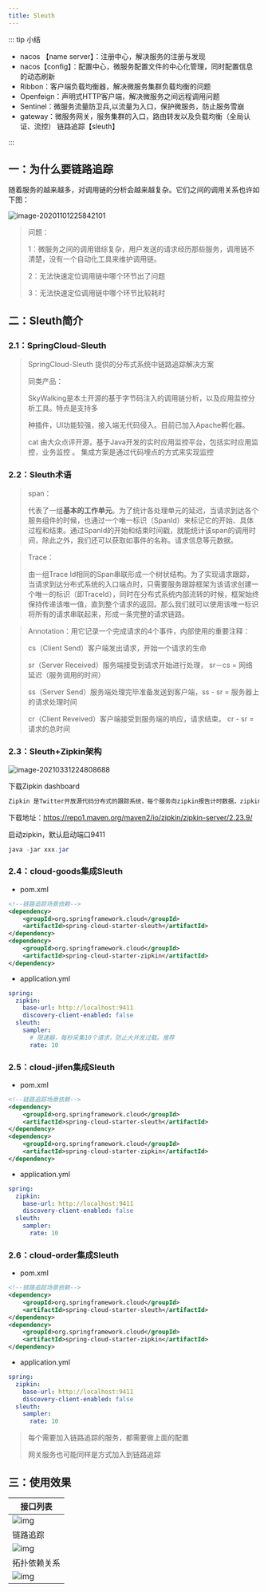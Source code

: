 ```yaml
---
title: Sleuth
---
```


::: tip 小结

- nacos 【name server】：注册中心，解决服务的注册与发现
- nacos【config】：配置中心，微服务配置文件的中心化管理，同时配置信息的动态刷新
- Ribbon：客户端负载均衡器，解决微服务集群负载均衡的问题
- Openfeign：声明式HTTP客户端，解决微服务之间远程调用问题
- Sentinel：微服务流量防卫兵,以流量为入口，保护微服务，防止服务雪崩
- gateway：微服务网关，服务集群的入口，路由转发以及负载均衡（全局认证、流控）
链路追踪【sleuth】 

:::


## 一：为什么要链路追踪



随着服务的越来越多，对调用链的分析会越来越复杂。它们之间的调用关系也许如下图：

![image-20201101225842101](https://qfedu-1254123199.cos.ap-nanjing.myqcloud.com/img/202206091713011.png)



> 问题：
>
> 1：微服务之间的调用错综复杂，用户发送的请求经历那些服务，调用链不清楚，没有一个自动化工具来维护调用链。
>
> 2：无法快速定位调用链中哪个环节出了问题
>
> 3：无法快速定位调用链中哪个环节比较耗时



## 二：Sleuth简介

### 2.1：SpringCloud-Sleuth 

> SpringCloud-Sleuth 提供的分布式系统中链路追踪解决方案
>
> 同类产品：
>
> SkyWalking是本土开源的基于字节码注入的调用链分析，以及应用监控分析工具。特点是支持多
>
> 种插件，UI功能较强，接入端无代码侵入。目前已加入Apache孵化器。
>
> cat 由大众点评开源，基于Java开发的实时应用监控平台，包括实时应用监控，业务监控 。 集成方案是通过代码埋点的方式来实现监控

### 2.2：Sleuth术语

> span：
>
> 代表了一组**基本的工作单元**。为了统计各处理单元的延迟，当请求到达各个服务组件的时候，也通过一个唯一标识（SpanId）来标记它的开始、具体过程和结束。通过SpanId的开始和结束时间戳，就能统计该span的调用时间，除此之外，我们还可以获取如事件的名称。请求信息等元数据。
>

> Trace：
>
> 由一组Trace Id相同的Span串联形成一个树状结构。为了实现请求跟踪，当请求到达分布式系统的入口端点时，只需要服务跟踪框架为该请求创建一个唯一的标识（即TraceId），同时在分布式系统内部流转的时候，框架始终保持传递该唯一值，直到整个请求的返回。那么我们就可以使用该唯一标识将所有的请求串联起来，形成一条完整的请求链路。

> Annotation：用它记录一个完成请求的4个事件，内部使用的重要注释：
>
> cs（Client Send）客户端发出请求，开始一个请求的生命
>
> sr（Server Received）服务端接受到请求开始进行处理， sr－cs = 网络延迟（服务调用的时间）
>
> ss（Server Send）服务端处理完毕准备发送到客户端，ss - sr = 服务器上的请求处理时间
>
> cr（Client Reveived）客户端接受到服务端的响应，请求结束。 cr - sr = 请求的总时间



### 2.3：Sleuth+Zipkin架构

![image-20210331224808688](https://qfedu-1254123199.cos.ap-nanjing.myqcloud.com/img/202206091713007.png)





下载Zipkin dashboard

``` sh
Zipkin 是Twitter开放源代码分布式的跟踪系统，每个服务向zipkin报告计时数据，zipkin会根据调用关系通过Zipkin UI生成依赖关系图
```

下载地址：https://repo1.maven.org/maven2/io/zipkin/zipkin-server/2.23.9/

启动zipkin，默认启动端口9411

```  java
java -jar xxx.jar
```



### 2.4：cloud-goods集成Sleuth

- pom.xml

``` xml
<!--链路追踪场景依赖-->
<dependency>
    <groupId>org.springframework.cloud</groupId>
    <artifactId>spring-cloud-starter-sleuth</artifactId>
</dependency>
<dependency>
    <groupId>org.springframework.cloud</groupId>
    <artifactId>spring-cloud-starter-zipkin</artifactId>
</dependency>
```

- application.yml

``` yml
spring:
  zipkin:
    base-url: http://localhost:9411
    discovery-client-enabled: false
  sleuth:
    sampler:
      # 限速器，每秒采集10个请求，防止大并发过载。推荐
      rate: 10
```



### 2.5：cloud-jifen集成Sleuth

- pom.xml

``` xml
<!--链路追踪场景依赖-->
<dependency>
    <groupId>org.springframework.cloud</groupId>
    <artifactId>spring-cloud-starter-sleuth</artifactId>
</dependency>
<dependency>
    <groupId>org.springframework.cloud</groupId>
    <artifactId>spring-cloud-starter-zipkin</artifactId>
</dependency>
```

- application.yml

``` yml
spring:
  zipkin:
    base-url: http://localhost:9411
    discovery-client-enabled: false
  sleuth:
    sampler:
      rate: 10
```



### 2.6：cloud-order集成Sleuth

- pom.xml

``` xml
<!--链路追踪场景依赖-->
<dependency>
    <groupId>org.springframework.cloud</groupId>
    <artifactId>spring-cloud-starter-sleuth</artifactId>
</dependency>
<dependency>
    <groupId>org.springframework.cloud</groupId>
    <artifactId>spring-cloud-starter-zipkin</artifactId>
</dependency>
```

- application.yml

``` yml
spring:
  zipkin:
    base-url: http://localhost:9411
    discovery-client-enabled: false
  sleuth:
    sampler:
      rate: 10
```

> 每个需要加入链路追踪的服务，都需要做上面的配置
>
> 网关服务也可能同样是方式加入到链路追踪



## 三：使用效果

| 接口列表                                                     |
| ------------------------------------------------------------ |
| ![img](https://qfedu-1254123199.cos.ap-nanjing.myqcloud.com/img/202206151522280.png) |
| 链路追踪                                                     |
| ![img](https://qfedu-1254123199.cos.ap-nanjing.myqcloud.com/img/202206151522756.png) |
| 拓扑依赖关系                                                 |
| ![img](https://qfedu-1254123199.cos.ap-nanjing.myqcloud.com/img/202206151522476.png) |

